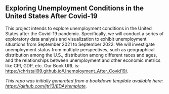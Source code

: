 ## Exploring Unemployment Conditions in the United States After Covid-19

This project intends to explore unemployment conditions in the United States after the Covid-19 pandemic. Specifically, we will conduct a series of exploratory data analysis and visualization to exhibit unemployment situations from September 2021 to September 2022. We will investigate unemployment status from multiple perspectives, such as geographical distribution among the U.S., distribution among different races and ages, and the relationships between unemployment and other economic metrics like CPI, GDP, etc. Our Book URL is: https://christall99.github.io/Unemployment_After_Covid19/.


*This repo was initially generated from a bookdown template available here: https://github.com/jtr13/EDAVtemplate.*	
